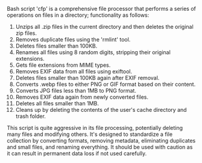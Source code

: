 Bash script 'cfp' is a comprehensive file processor that performs a series of operations on files in a directory; functionality as follows:

1. Unzips all .zip files in the current directory and then deletes the original zip files.
2. Removes duplicate files using the 'rmlint' tool.
3. Deletes files smaller than 100KB.
4. Renames all files using 8 random digits, stripping their original extensions.
5. Gets file extensions from MIME types.
6. Removes EXIF data from all files using exiftool.
7. Deletes files smaller than 100KB again after EXIF removal.
8. Converts .webp files to either PNG or GIF format based on their content.
9. Converts JPG files less than 1MB to PNG format.
10. Removes EXIF data again from newly converted files.
11. Deletes all files smaller than 1MB.
12. Cleans up by deleting the contents of the user's cache directory and trash folder.

This script is quite aggressive in its file processing, potentially deleting many files and modifying others. It's designed to standardize a file collection by converting formats, removing metadata, eliminating duplicates and small files, and renaming everything. It should be used with caution as it can result in permanent data loss if not used carefully.
